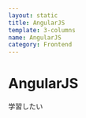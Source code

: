 ```yaml
---
layout: static
title: AngularJS
template: 3-columns
name: AngularJS
category: Frontend
---
```


# AngularJS

学習したい
